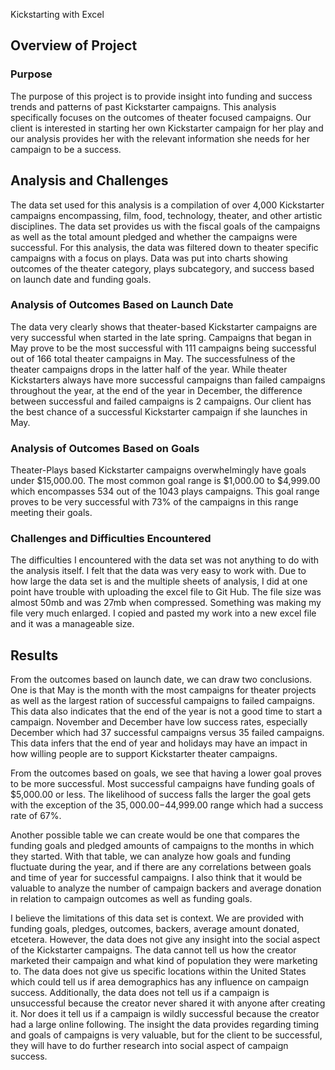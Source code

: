 Kickstarting with Excel

## Overview of Project

### Purpose
The purpose of this project is to provide insight into funding and success trends and patterns of past Kickstarter campaigns. This analysis specifically focuses on the outcomes of theater focused campaigns. Our client is interested in starting her own Kickstarter campaign for her play and our analysis provides her with the relevant information she needs for her campaign to be a success.

## Analysis and Challenges
The data set used for this analysis is a compilation of over 4,000 Kickstarter campaigns encompassing, film, food, technology, theater, and other artistic disciplines. The data set provides us with the fiscal goals of the campaigns as well as the total amount pledged and whether the campaigns were successful. For this analysis, the data was filtered down to theater specific campaigns with a focus on plays. Data was put into charts showing outcomes of the theater category, plays subcategory, and success based on launch date and funding goals.

### Analysis of Outcomes Based on Launch Date
The data very clearly shows that theater-based Kickstarter campaigns are very successful when started in the late spring. Campaigns that began in May prove to be the most successful with 111 campaigns being successful out of 166 total theater campaigns in May. The successfulness of the theater campaigns drops in the latter half of the year. While theater Kickstarters always have more successful campaigns than failed campaigns throughout the year, at the end of the year in December, the difference between successful and failed campaigns is 2 campaigns. Our client has the best chance of a successful Kickstarter campaign if she launches in May.

### Analysis of Outcomes Based on Goals
Theater-Plays based Kickstarter campaigns overwhelmingly have goals under $15,000.00. The most common goal range is $1,000.00 to $4,999.00 which encompasses 534 out of the 1043 plays campaigns. This goal range proves to be very successful with 73% of the campaigns in this range meeting their goals. 

### Challenges and Difficulties Encountered
The difficulties I encountered with the data set was not anything to do with the analysis itself. I felt that the data was very easy to work with. Due to how large the data set is and the multiple sheets of analysis, I did at one point have trouble with uploading the excel file to Git Hub. The file size was almost 50mb and was 27mb when compressed. Something was making my file very much enlarged. I copied and pasted my work into a new excel file and it was a manageable size. 

## Results
From the outcomes based on launch date, we can draw two conclusions. One is that May is the month with the most campaigns for theater projects as well as the largest ration of successful campaigns to failed campaigns. This data also indicates that the end of the year is not a good time to start a campaign. November and December have low success rates, especially December which had 37 successful campaigns versus 35 failed campaigns. This data infers that the end of year and holidays may have an impact in how willing people are to support Kickstarter theater campaigns.

From the outcomes based on goals, we see that having a lower goal proves to be more successful. Most successful campaigns have funding goals of $5,000.00 or less. The likelihood of success falls the larger the goal gets with the exception of the $35,000.00-$44,999.00 range which had a success rate of 67%.

Another possible table we can create would be one that compares the funding goals and pledged amounts of campaigns to the months in which they started. With that table, we can analyze how goals and funding fluctuate during the year, and if there are any correlations between goals and time of year for successful campaigns. I also think that it would be valuable to analyze the number of campaign backers and average donation in relation to campaign outcomes as well as funding goals. 

I believe the limitations of this data set is context. We are provided with funding goals, pledges, outcomes, backers, average amount donated, etcetera. However, the data does not give any insight into the social aspect of the Kickstarter campaigns. The data cannot tell us how the creator marketed their campaign and what kind of population they were marketing to. The data does not give us specific locations within the United States which could tell us if area demographics has any influence on campaign success. Additionally, the data does not tell us if a campaign is unsuccessful because the creator never shared it with anyone after creating it. Nor does it tell us if a campaign is wildly successful because the creator had a large online following. The insight the data provides regarding timing and goals of campaigns is very valuable, but for the client to be successful, they will have to do further research into social aspect of campaign success. 






